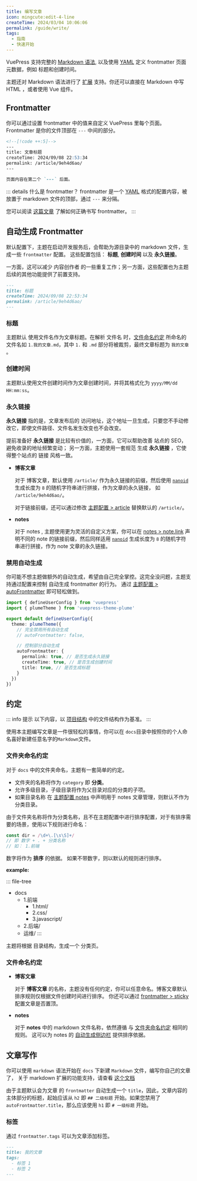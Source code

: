 ```yaml
---
title: 编写文章
icon: mingcute:edit-4-line
createTime: 2024/03/04 10:06:06
permalink: /guide/write/
tags:
  - 指南
  - 快速开始
---
```


VuePress 支持完整的 [Markdown 语法](../markdown/basic.md),
以及使用 [YAML](https://dev.to/paulasantamaria/introduction-to-yaml-125f)
定义 frontmatter 页面元数据，例如 标题和创建时间。

主题还对 Markdown 语法进行了 [扩展](../markdown/extensions.md) 支持。你还可以直接在
Markdown 中写 HTML ，或者使用 Vue 组件。

## Frontmatter

你可以通过设置 frontmatter 中的值来自定义 VuePress 里每个页面。
Frontmatter 是你的文件顶部在 `---` 中间的部分。

```md title="post.md"
<!--[!code ++:5]-->
---
title: 文章标题
createTime: 2024/09/08 22:53:34
permalink: /article/9eh4d6ao/
---

页面内容在第二个 `---` 后面。
```

::: details 什么是 frontmatter？
frontmatter 是一个 [YAML](https://dev.to/paulasantamaria/introduction-to-yaml-125f) 格式的配置内容，被放置于 markdown 文件的顶部，通过 `---` 来分隔。

您可以阅读 [这篇文章](../../../../4.教程/frontmatter.md) 了解如何正确书写 frontmatter。
:::

## 自动生成 Frontmatter

默认配置下，主题在启动开发服务后，会帮助为源目录中的 markdown 文件，生成一些 `frontmatter` 配置。
这些配置包括： __标题__, __创建时间__ 以及 __永久链接__。

一方面，这可以减少 内容创作者 的一些重复工作；另一方面，这些配置也为主题后续的其他功能提供了前置支持。

```md
---
title: 标题
createTime: 2024/09/08 22:53:34
permalink: /article/9eh4d6ao/
---
```

### 标题

主题默认 使用文件名作为文章标题。在解析 文件名 时，[文件命名约定](#文件夹命名约定) 所命名的文件名如
`1.我的文章.md`，其中 `1.` 和 `.md` 部分将被裁剪，最终文章标题为 `我的文章` 。

### 创建时间

主题默认使用文件创建时间作为文章创建时间，并将其格式化为 `yyyy/MM/dd HH:mm:ss`。

### 永久链接

__永久链接__ 指的是，文章发布后的 访问地址，这个地址一旦生成，只要您不手动修改它，即使文件路径、文件名发生改变也不会改变。

提前准备好 __永久链接__ 是比较有价值的，一方面，它可以帮助改善 站点的 SEO，避免收录的地址频繁变动；
另一方面，主题使用一套规范 生成 __永久链接__ ，它使得整个站点的 链接 风格一致。

- __博客文章__

  对于 博客文章，默认使用 `/article/` 作为永久链接的前缀，然后使用 [`nanoid`](https://github.com/ai/nanoid)
  生成长度为 `8` 的随机字符串进行拼接，作为文章的永久链接， 如 `/article/9eh4d6ao/`。

  对于链接前缀，还可以通过修改 [主题配置 > article](../../config/theme.md#article) 替换默认的 `/article/`。

- __notes__

  对于 notes , 主题使用更为灵活的自定义方案，你可以在 [notes > note.link](../../config/notes.md#配置) 声明不同的
  note 的链接前缀，然后同样适用  [`nanoid`](https://github.com/ai/nanoid)
  生成长度为 `8` 的随机字符串进行拼接，作为 note 文章的永久链接。

### 禁用自动生成

你可能不想主题做额外的自动生成，希望由自己完全掌控。这完全没问题，主题支持通过配置来控制 自动生成 frontmatter 的行为。
通过 [主题配置 > autoFrontmatter](../../config/theme.md#autofrontmatter) 即可轻松做到。

```ts title=".vuepress/config.ts" twoslash
import { defineUserConfig } from 'vuepress'
import { plumeTheme } from 'vuepress-theme-plume'

export default defineUserConfig({
  theme: plumeTheme({
    // 完全禁用所有自动生成
    // autoFrontmatter: false,

    // 控制部分自动生成
    autoFrontmatter: {
      permalink: true, // 是否生成永久链接
      createTime: true, // 是否生成创建时间
      title: true, // 是否生成标题
    }
  })
})
```

## 约定

::: info 提示
以下内容，以 [项目结构](./project-structure.md) 中的文件结构作为基准。
:::

使用本主题编写文章是一件很轻松的事情，你可以在 `docs`目录中按照你的个人命名喜好新建任意名字的`Markdown`文件。

### 文件夹命名约定

对于 `docs` 中的文件夹命名，主题有一套简单的约定。

- 文件夹的名称将作为 `category` 即 __分类__。
- 允许多级目录，子级目录将作为父目录对应的分类的子项。
- 如果目录名称 在 [主题配置 notes](../../config/notes.md) 中声明用于 notes 文章管理，则默认不作为 分类目录。

由于文件夹名称将作为分类名称，且不在主题配置中进行排序配置，对于有排序需要的场景，使用以下规则进行命名：

``` ts :no-line-numbers
const dir = /\d+\.[\s\S]+/
// 即 数字 + . + 分类名称
// 如： 1.前端
```

数字将作为 __排序__ 的依据。 如果不带数字，则以默认的规则进行排序。

__example:__

::: file-tree

- docs
  - 1.前端
    - 1.html/
    - 2.css/
    - 3.javascript/
  - 2.后端/
  - 运维/
:::

主题将根据 目录结构，生成一个 分类页。

### 文件命名约定

- __博客文章__

  对于 __博客文章__ 的名称，主题没有任何约定，你可以任意命名。博客文章默认排序规则仅根据文件创建时间进行排序。
  你还可以通过 [frontmatter > sticky](../../config/frontmatter/post.md#sticky) 配置文章是否置顶。

- __notes__

  对于 __notes__ 中的 markdown 文件名称，依然遵循 与 [文件夹命名约定](#文件夹命名约定) 相同的规则。
  这可以为 notes 的 [自动生成侧边栏](../../config/notes.md#自动生成侧边栏) 提供排序依据。

## 文章写作

你可以使用 `markdown` 语法开始在 `docs` 下新建 `Markdown` 文件，编写你自己的文章了，
关于 markdown 扩展的功能支持，请查看 [这个文档](../markdown/extensions.md)

由于主题默认会为文章 的 `frontmatter` 自动生成一个 `title`，因此，文章内容的主体部分的标题，起始应该从 `h2` 即
`## 二级标题` 开始。如果您禁用了 `autoFrontmatter.title`，那么应该使用 `h1` 即 `# 一级标题` 开始。

### 标签

通过 `frontmatter.tags` 可以为文章添加标签。

```md
---
title: 我的文章
tags:
  - 标签 1
  - 标签 2
---
```
